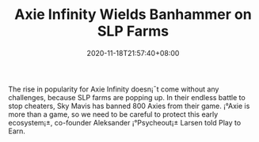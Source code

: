 ﻿---
title: "Axie Infinity Wields Banhammer on SLP Farms"
date: 2020-11-18T21:57:40+08:00
lastmod: 2020-11-18T16:45:40+08:00
draft: false
authors: ["Jeremy"]
description: "The rise in popularity for Axie Infinity doesn¡¯t come without any challenges, because SLP farms are popping up. In their endless battle to stop cheaters, Sky Mavis has banned 800 Axies from their game. ¡°Axie is more than a game, so we need to be careful to protect this early ecosystem¡±, co-founder Aleksander ¡°Psycheout¡± Larsen told Play to Earn."
featuredImage: "axie-infinity-wields-banhammer-on-slp-farms.png"
tags: ["Strategy Games","Play to Earn"]
categories: ["news"]
news: ["Strategy Games"]
weight: 
lightgallery: true
pinned: false
recommend: false
recommend1: false
---

The rise in popularity for Axie Infinity doesn¡¯t come without any challenges, because SLP farms are popping up. In their endless battle to stop cheaters, Sky Mavis has banned 800 Axies from their game. ¡°Axie is more than a game, so we need to be careful to protect this early ecosystem¡±, co-founder Aleksander ¡°Psycheout¡± Larsen told Play to Earn.

<!--more-->

